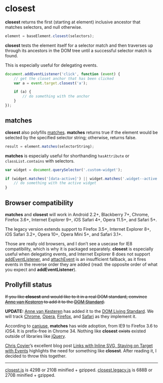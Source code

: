 # closest

**closest** returns the first (starting at element) inclusive ancestor that matches selectors, and null otherwise.

```js
element = baseElement.closest(selectors);
```

**closest** tests the element itself for a selector match and then traverses up through its ancestors in the DOM tree until a successful selector match is found.

This is especially useful for delegating events.

```js
document.addEventListener('click', function (event) {
	// get the closet anchor that has been clicked
	var a = event.target.closest('a');

	if (a) {
		// do something with the anchor
	}
});
```

## matches

**closest** also polyfills [matches](https://developer.mozilla.org/en-US/docs/Web/API/Element.matches). **matches** returns true if the element would be selected by the specified selector string; otherwise, returns false.

```js
result = element.matches(selectorString);
```

**matches** is especially useful for shorthanding `hasAttribute` or `classList.contains` with selectors.

```js
var widget = document.querySelector('.custom-widget');

if (widget.matches('[data-active]') || widget.matches('.widget--active')) {
	// do something with the active widget
}
```

## Browser compatibility

**matches** and **closest** will work in Android 2.2+, Blackberry 7+, Chrome, Firefox 3.6+, Internet Explorer 9+, iOS Safari 4+, Opera 11.5+, and Safari 5+.

The legacy version extends support to Firefox 3.5+, Internet Explorer 8+, iOS Safari 3.2+, Opera 10+, Opera Mini 5+, and Safari 3.1+.

Those are really old browsers, and I don’t see a usecase for IE8 compatibility, which is why it is packaged separately. **closest** is especially useful when delegating events, and Internet Explorer 8 does not support [addEventListener](https://developer.mozilla.org/en-US/docs/Web/API/EventTarget.addEventListener#Browser_compatibility), and [attachEvent](http://help.dottoro.com/ljinxrmt.php) is an insufficient fallback, as it fires events in the reverse order they are added (read: the opposite order of what you expect and **addEventListener**).

## Prollyfill status

<s>If you like **closest** and would like to it in a real DOM standard, convince [Anne van Kesteren](https://twitter.com/annevk) to add it to the [DOM Standard](http://dom.spec.whatwg.org/).</s>

**UPDATE:** [Anne van Kesteren](https://twitter.com/annevk) has added it to the [DOM Living Standard](http://dom.spec.whatwg.org/#dom-element-closest). We will track [Chrome](https://code.google.com/p/chromium/issues/entry), [Opera](https://bugs.opera.com/wizard/), [Firefox](https://bugzilla.mozilla.org/enter_bug.cgi?format=guided), and [Safari](https://bugs.webkit.org/enter_bug.cgi) as they implement it.

According to [caniuse](http://caniuse.com/matches), **matches** has wide adoption, from IE9 to Firefox 3.6 to iOS4. It is prefix-free in Chrome 34. Nothing like **closest** <s>exists</s> existed outside of libraries like [jQuery](http://api.jquery.com/closest/).

[Chris Coyier](https://twitter.com/chriscoyier)’s excellent blog post [Links with Inline SVG, Staying on Target with Events](http://css-tricks.com/links-inline-svg-staying-target-events/) highlights the need for something like **closest**. After reading it, I decided to throw this together.

---

[closest.js](/closest.js) is 429B or 210B minified + gzipped. [closest.legacy.js](/closest.legacy.js) is 688B or 270B minified + gzipped.
